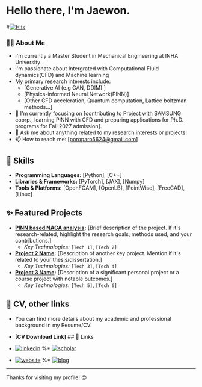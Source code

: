 # Hello there, I'm Jaewon.

#[![Hits](https://hits.seeyoufarm.com/api/count/incr/badge.svg?url=https%3A%2F%2Fgithub.com%2F[your-github-username]&count_bg=%2379C83D&title_bg=%23555555&icon=&icon_color=%23E7E7E7&title=visitors&edge_flat=false)](https://hits.seeyoufarm.com)
### 👨‍💻 About Me

* I'm currently a Master Student in Mechanical Engineering at INHA University
* I'm passionate about Intergrated with Computational Fluid dynamics(CFD) and Machine learning 
* My primary research interests include:
    * [Generative AI (e.g GAN, DDIM) ]
    * [Physics-informed Neural Network(PINN)]
    * [Other CFD acceleration, Quantum computation, Lattice boltzman methods...]
* 🌱 I'm currently focusing on [contributing to Project with SAMSUNG coorp., learning PINN with CFD and preparing applications for Ph.D. programs for Fall 2027 admission].
* 💬 Ask me about anything related to my research interests or projects!
* 📫 How to reach me: [poroparo5624@gmail.com]

## 🚀 Skills

* **Programming Languages:** [Python], [C++]
* **Libraries & Frameworks:** [PyTorch], [JAX], [Numpy]
* **Tools & Platforms:** [OpenFOAM], [OpenLB], [PointWise], [FreeCAD], [Linux]
  
## ✨ Featured Projects

* **[PINN based NACA analysis](link-to-repo-1):** [Brief description of the project. If it's research-related, highlight the research goals, methods used, and your contributions.]
    * *Key Technologies:* `[Tech 1]`, `[Tech 2]`
* **[Project 2 Name](link-to-repo-2):** [Description of another key project. Mention if it's related to your thesis/dissertation.]
    * *Key Technologies:* `[Tech 3]`, `[Tech 4]`
* **[Project 3 Name](link-to-repo-3):** [Description of a significant personal project or a course project with notable outcomes.]
    * *Key Technologies:* `[Tech 5]`, `[Tech 6]`

## 📄  CV, other links

* You can find more details about my academic and professional background in my Resume/CV:
* **[CV Download Link]** ## 🔗 Links

* [![linkedin](https://img.shields.io/badge/LinkedIn-0A66C2?style=for-the-badge&logo=linkedin&logoColor=white)]([https://www.linkedin.com/in/jaewon-jang-895785252/])
%* [![scholar](https://img.shields.io/badge/Google_Scholar-4285F4?style=for-the-badge&logo=google-scholar&logoColor=white)]([https://www.linkedin.com/in/jaewon-jang-895785252]) 
* [![website](https://img.shields.io/badge/Personal_Website-FF0000?style=for-the-badge&logo=About.me&logoColor=white)](https://sites.google.com/view/streamyjang) 
%* [![blog](https://img.shields.io/badge/Blog-FFFFFF?style=for-the-badge&logo=Blogger&logoColor=black)]([your-blog-url])

---

Thanks for visiting my profile! 😊
